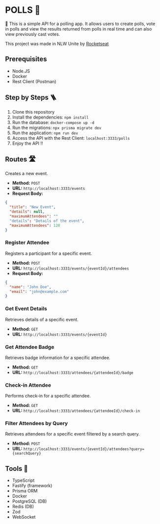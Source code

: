 # POLLS 🎢
🎢 This is a simple API for a polling app. It allows users to create polls, vote in polls and view the results returned from polls in real time and can also view previously cast votes. 

This project was made in NLW Unite by [Rocketseat](https://www.rocketseat.com.br/)

## Prerequisites

* Node.JS
* Docker
* Rest Client (Postman)

## Step by Steps 🪜

1. Clone this repository
2. Install the dependencies:
   `npm install`
3. Run the database:
   `docker-compose up -d`
4. Run the migrations:
   `npx prisma migrate dev`
5. Run the application:
   `npm run dev`
6. Access the API with the Rest Client:
    `localhost:3333/polls`
7. Enjoy the API !!

## Routes 🛣️

Creates a new event.
- **Method:** `POST`
- **URL:** `http://localhost:3333/events`
- **Request Body:**
```json
{
  "title": "New Event",
  "details": null,
  "maximumAttendees": ""
  "details": "Details of the event",
  "maximumAttendees": 120
}
```

### Register Attendee
Registers a participant for a specific event.
- **Method:** `POST`
- **URL:** `http://localhost:3333/events/{eventId}/attendees`
- **Request Body:**
```json
{
  "name": "John Doe",
  "email": "john@example.com"
}
```
### Get Event Details
Retrieves details of a specific event.
- **Method:** `GET`
- **URL:** `http://localhost:3333/events/{eventId}`
### Get Attendee Badge
Retrieves badge information for a specific attendee.
- **Method:** `GET`
- **URL:** `http://localhost:3333/attendees/{attendeeId}/badge`
### Check-in Attendee
Performs check-in for a specific attendee.
- **Method:** `GET`
- **URL:** `http://localhost:3333/attendees/{attendeeId}/check-in`
### Filter Attendees by Query
Retrieves attendees for a specific event filtered by a search query.
- **Method:** `POST`
- **URL:** `http://localhost:3333/events/{eventId}/attendees?query={searchQuery}`

## Tools 🔨

- TypeScript
- Fastify (framework)
- Prisma ORM
- Docker
- PostgreSQL (DB)
- Redis (DB)
- Zod
- WebSocket
